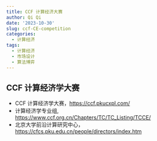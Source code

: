 ```yaml
---
title: CCF 计算经济大赛
author: Qi Qi
date: '2023-10-30'
slug: ccf-CE-competition
categories:
  - 计算经济
tags:
  - 计算经济
  - 市场设计
  - 算法博弈
---
```


## CCF 计算经济学大赛

-   CCF 计算经济学大赛，<https://ccf.pkucxpl.com/>
-   计算经济学专业组, <https://www.ccf.org.cn/Chapters/TC/TC_Listing/TCCE/>
-   北京大学前沿计算研究中心，<https://cfcs.pku.edu.cn/people/directors/index.htm>
